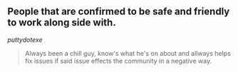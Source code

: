 ## People that are confirmed to be safe and friendly to work along side with.

*puttydotexe*
> Always been a chill guy, know's what he's on about and allways helps fix issues if said issue effects the community in a negative way. 
